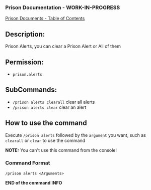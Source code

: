 ### Prison Documentation - **WORK-IN-PROGRESS**
[Prison Documents - Table of Contents](../prison_docs_000_toc.md)

## Description:

Prison Alerts, you can clear a Prison Alert or All of them

## Permission:

- `prison.alerts`

## SubCommands:

- `/prison alerts clearall` clear all alerts
- `/prison alerts clear` clear an alert

## How to use the command

Execute `/prison alerts` followed by the `argument` you want, such as `clearall` or `clear` to use the command

**NOTE:**
You can't use this command from the console!

### Command Format

`/prison alerts <Arguments>`

**END of the command INFO**